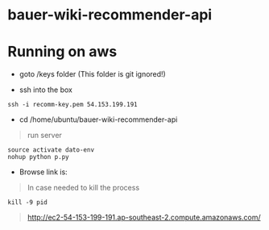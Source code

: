 # bauer-wiki-recommender-api

# Running on aws

* goto /keys folder (This folder is git ignored!)

* ssh into the box

>
	
	ssh -i recomm-key.pem 54.153.199.191


* cd /home/ubuntu/bauer-wiki-recommender-api

>run server

	source activate dato-env
	nohup python p.py
	
* Browse link is:
 
>In case needed to kill the process
	
	kill -9 pid

>http://ec2-54-153-199-191.ap-southeast-2.compute.amazonaws.com/
